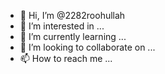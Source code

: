 - 👋 Hi, I’m @2282roohullah
- 👀 I’m interested in ...
- 🌱 I’m currently learning ...
- 💞️ I’m looking to collaborate on ...
- 📫 How to reach me ...

<!---
2282roohullah/2282roohullah is a ✨ special ✨ repository because its `README.md` (this file) appears on your GitHub profile.
You can click the Preview link to take a look at your changes.
--->
